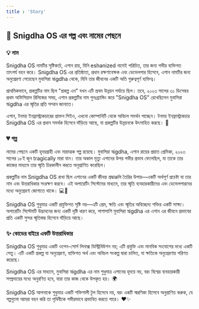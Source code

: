 ```yaml
---
title : 'Story'
---
```


## 🌟 **Snigdha OS এর গল্প এবং নামের পেছনে**
### 💡 **নাম**  
Snigdha OS নামটির সৃষ্টিকর্তা, এশান রায়, যিনি eshanized নামেই পরিচিত, তার জন্য গভীর ব্যক্তিগত তাৎপর্য বহন করে। Snigdha OS এর প্রতিষ্ঠাতা, প্রধান রক্ষণাবেক্ষক এবং ডেভেলপার হিসেবে, এশান নামটির জন্য অনুপ্রেরণা পেয়েছেন মুবাসিরা স্নigdha থেকে, যিনি তার জীবনের একটি অতি গুরুত্বপূর্ণ ব্যক্তিত্ব।

প্রাথমিকভাবে, প্রকল্পটির নাম ছিল "প্রকল্প এন" যখন এটি প্রথম উন্নয়ন পর্যায়ে ছিল। তবে, ২০২৩ সালের ৩১ ডিসেম্বর প্রথম অফিসিয়াল রিলিজের সময়, এশান প্রকল্পটির নাম পুনঃব্র্যান্ডিং করে "Snigdha OS" রেখেছিলেন মুবাসিরা স্নigdha এর স্মৃতির প্রতি সম্মান জানাতে।

এশান, টনময় ইনফ্রাস্ট্রাকচারের প্রাক্তন সিইও, এখনো কোম্পানিটি থেকে অবিচল সমর্থন পাচ্ছেন। টনময় ইনফ্রাস্ট্রাকচার Snigdha OS এর প্রধান সমর্থক হিসেবে দাঁড়িয়ে আছে, যা প্রকল্পটির উন্নয়নকে উৎসাহিত করছে। 🚀

### 💔 **গল্প**  
নামের পেছনে একটি হৃদয়গ্রাহী এবং মারাত্মক গল্প রয়েছে। মুবাসিরা স্নigdha, এশান রায়ের প্রয়াত প্রেমিকা, ২০২৩ সালের ১৮ই জুন tragically মারা যান। তার অকাল মৃত্যু এশানের উপর গভীর প্রভাব ফেলেছিল, যা তাকে তার কাজের মাধ্যমে তার স্মৃতি চিরকালীন করতে অনুপ্রাণিত করেছিল।

প্রকল্পটির নাম Snigdha OS রাখা ছিল এশানের একটি জীবন্ত শ্রদ্ধাঞ্জলি তৈরির উপায়—একটি অর্থপূর্ণ প্রচেষ্টা যা তার নাম এবং উত্তরাধিকার সংরক্ষণ করবে। এই অপারেটিং সিস্টেমের মাধ্যমে, তার স্মৃতি ব্যবহারকারীদের এবং ডেভেলপারদের মধ্যে অনুপ্রেরণা জোগাতে থাকে। 💻💙

Snigdha OS শুধুমাত্র একটি প্রযুক্তিগত সৃষ্টি নয়—এটি প্রেম, ক্ষতি এবং স্মৃতির অবিচ্ছেদ্য শক্তির একটি সাক্ষ্য। অপারেটিং সিস্টেমটি উদ্ভাবনের জন্য একটি দৃষ্টি ধারণ করে, পাশাপাশি মুবাসিরা স্নigdha এর এশান এর জীবনে প্রভাবের প্রতি একটি সুন্দর স্মৃতিস্তম্ভ হিসেবে দাঁড়িয়ে আছে।

### ✨ **কোডের বাইরে একটি উত্তরাধিকার**  
Snigdha OS শুধুমাত্র একটি ওপেন-সোর্স লিনাক্স ডিস্ট্রিবিউশন নয়; এটি প্রযুক্তি এবং মানবিক সংযোগের মধ্যে একটি সেতু। এটি একটি প্রকল্প যা অনুপ্রেরণা, ব্যক্তিগত অর্থ এবং অবিচল সংকল্প দ্বারা চালিত, যা ক্ষতিকে অনুপ্রেরণায় পরিণত করেছে।

Snigdha OS এর মাধ্যমে, মুবাসিরা স্নigdha এর নাম শুধুমাত্র এশানের হৃদয়ে নয়, বরং বিশ্বের ব্যবহারকারী সম্প্রদায়ের মধ্যে অনুরণিত হবে, যারা তার কাজ থেকে উপকৃত হয়। 🌍

Snigdha OS আপনাকে শুধুমাত্র একটি শক্তিশালী টুল হিসেবে নয়, বরং একটি স্মরণিকা হিসেবে অনুপ্রাণিত করুক, যে গল্পগুলো আমরা বহন করি তা পৃথিবীকে গভীরভাবে প্রভাবিত করতে পারে। ❤️✨